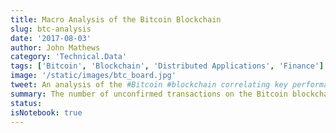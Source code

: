 ```yaml
---
title: Macro Analysis of the Bitcoin Blockchain
slug: btc-analysis
date: '2017-08-03'
author: John Mathews
category: 'Technical.Data'
tags: ['Bitcoin', 'Blockchain', 'Distributed Applications', 'Finance']
image: '/static/images/btc_board.jpg'
tweet: An analysis of the #Bitcoin #blockchain correlating key performance indicators
summary: The number of unconfirmed transactions on the Bitcoin blockchain spiked in May 2017. Attempting to identify why led to an analysis of several key performance metrics for the network
status:
isNotebook: true
---
```

